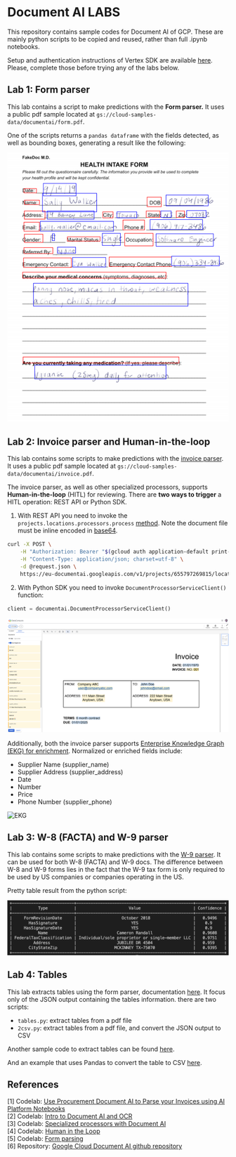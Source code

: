 # Document AI LABS

This repository contains sample codes for Document AI of GCP. These are mainly python scripts to be copied and reused, rather than full .ipynb notebooks.

Setup and authentication instructions of Vertex SDK are available [here](https://cloud.google.com/vertex-ai/docs/start/client-libraries). Please, complete those before trying any of the labs below.


## Lab 1: Form parser

This lab contains a script to make predictions with the **Form parser.** It uses a public pdf sample located at `gs://cloud-samples-data/documentai/form.pdf`. 

One of the scripts returns a `pandas dataframe` with the fields detected, as well as bounding boxes, generating a result like the following:

![Bounding boxes result](1-form-parser-and-hitl/result-with-bounding-boxes.png)


## Lab 2: Invoice parser and Human-in-the-loop

This lab contains some scripts to make predictions with the [invoice parser](https://cloud.google.com/document-ai/docs/processors-list#processor_invoice-processor). It uses a public pdf sample located at `gs://cloud-samples-data/documentai/invoice.pdf`.

The invoice parser, as well as other specialized processors, supports **Human-in-the-loop** (HITL) for reviewing. There are **two ways to trigger** a HITL operation: REST API or Python SDK. 

1. With REST API you need to invoke the `projects.locations.processors.process` [method](https://cloud.google.com/document-ai/docs/reference/rest/v1/projects.locations.processors/process). Note the document file must be inline encoded in [base64](https://en.wikipedia.org/wiki/Base64).

```bash
curl -X POST \
    -H "Authorization: Bearer "$(gcloud auth application-default print-access-token) \
    -H "Content-Type: application/json; charset=utf-8" \
    -d @request.json \
    https://eu-documentai.googleapis.com/v1/projects/655797269815/locations/us/processors/bad52526b46aa2b6:process
```

2. With Python SDK you need to invoke `DocumentProcessorServiceClient()` function:
```python
client = documentai.DocumentProcessorServiceClient()
```
![HITL labeler console](2-invoice-parser-and-hitl/hitl-labeler-console.png)


Additionally, both the invoice parser supports [Enterprise Knowledge Graph (EKG) for enrichment](https://cloud.google.com/document-ai/docs/ekg-enrichment). Normalized or enriched fields include:
* Supplier Name (supplier_name)
* Supplier Address (supplier_address)
* Date
* Number
* Price
* Phone Number (supplier_phone)

![EKG](https://cloud.google.com/document-ai/docs/images/normalized-field-ekg-dai.png)

## Lab 3: W-8 (FACTA) and W-9 parser

This lab contains some scripts to make predictions with the [W-9 parser](https://cloud.google.com/document-ai/docs/processors-list?hl=vi#processor_w9-parser). It can be used for both W-8 (FACTA) and W-9 docs. The difference between W-8 and W-9 forms lies in the fact that the W-9 tax form is only required to be used by US companies or companies operating in the US.

Pretty table result from the python script:

![W9 specialized parser result](3-w8-w9-parser/w9-parser-prediction.png)


## Lab 4: Tables

This lab extracts tables using the form parser, documentation [here](https://cloud.google.com/document-ai/docs/handle-response#forms_and_tables). It focus only of the JSON output containing the tables information. there are two scripts:
* `tables.py`: extract tables from a pdf file
* `2csv.py`: extract tables from a pdf file, and convert the JSON output to CSV

Another sample code to extract tables can be found [here](https://github.com/holtskinner/python-documentai/blob/main/samples/snippets/process_document_form_sample.py).

And an example that uses Pandas to convert the table to CSV [here](https://github.com/GoogleCloudPlatform/document-ai-samples/tree/main/extract-tables).


## References

[1] Codelab: [Use Procurement Document AI to Parse your Invoices using AI Platform Notebooks](https://codelabs.developers.google.com/codelabs/pdai-invoices-notebook)   
[2] Codelab: [Intro to Document AI and OCR](https://codelabs.developers.google.com/codelabs/docai-ocr-python)   
[3] Codelab: [Specialized processors with Document AI](https://codelabs.developers.google.com/codelabs/docai-specialized-processors-python)    
[4] Codelab: [Human in the Loop](https://codelabs.developers.google.com/codelabs/docai-hitl)    
[5] Codelab: [Form parsing](https://codelabs.developers.google.com/codelabs/docai-form-parser-v1-python)    
[6] Repository: [Google Cloud Document AI github repository](https://github.com/GoogleCloudPlatform/documentai-notebooks)     




